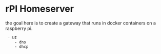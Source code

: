 # rPI Homeserver

the goal here is to create a gateway that runs in docker containers
on a raspberry pi.


```
 - UI
    - dns
    - dhcp

```